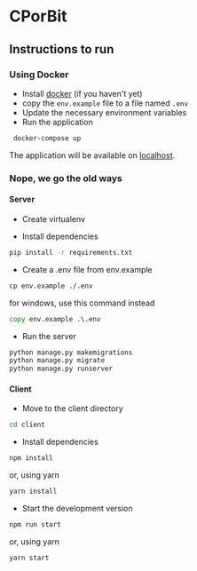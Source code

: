 # CPorBit

## Instructions to run
 ### Using Docker
 - Install [docker](https://www.docker.com/) (if you haven't yet)
 - copy the `env.example` file to a file named `.env`
 - Update the necessary environment variables
 - Run the application
```bash
 docker-compose up 
 ```
The application will be available on [localhost](http://localhost/).

### Nope, we go the old ways

#### Server
- Create virtualenv

- Install dependencies

```bash
pip install -r requirements.txt
```

- Create a .env file from env.example

```bash
cp env.example ./.env
```
for windows, use this command instead
```cmd
copy env.example .\.env
```

- Run the server

```bash
python manage.py makemigrations
python manage.py migrate
python manage.py runserver
```

#### Client

- Move to the client directory

```bash
cd client
```

- Install dependencies

```bash
npm install
```

or, using yarn

```bash
yarn install
```

- Start the development version

```bash
npm run start
```

or, using yarn

```bash
yarn start
```

